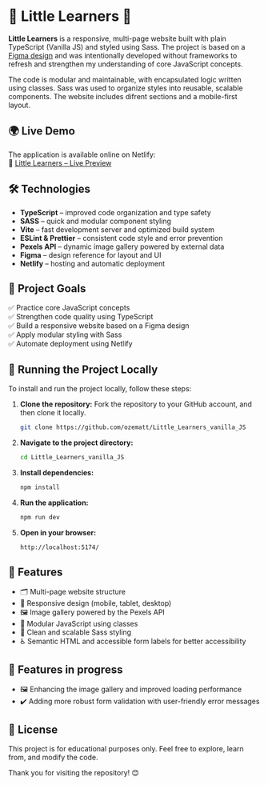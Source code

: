 # 🧒 Little Learners 🎒

**Little Learners** is a responsive, multi-page website built with plain TypeScript (Vanilla JS) and styled using Sass. The project is based on a [Figma design](https://www.figma.com/design/mhDBCW795qtJ5e8sAwseLA/School-Education-Website-UI-Template---Light-Theme--Neubrutalism----FREE-Editable--Community-?node-id=164-34417&t=ZzSGOjTN7nlbGYrM-0) and was intentionally developed without frameworks to refresh and strengthen my understanding of core JavaScript concepts.

The code is modular and maintainable, with encapsulated logic written using classes. Sass was used to organize styles into reusable, scalable components. The website includes difrent sections and a mobile-first layout.



## 🌍 Live Demo  
The application is available online on Netlify:  
🔗 [Little Learners – Live Preview](https://littlelearnersvanillajs.netlify.app/)  



## 🛠️ Technologies  
- **TypeScript** – improved code organization and type safety  
- **SASS** – quick and modular component styling
- **Vite** – fast development server and optimized build system
- **ESLint & Prettier** – consistent code style and error prevention
- **Pexels API** – dynamic image gallery powered by external data
- **Figma** – design reference for layout and UI 
- **Netlify** – hosting and automatic deployment  



## 🎯 Project Goals  
✅ Practice core JavaScript concepts         
✅ Strengthen code quality using TypeScript         
✅ Build a responsive website based on a Figma design      
✅ Apply modular styling with Sass         
✅ Automate deployment using Netlify           



## 📂 Running the Project Locally  

To install and run the project locally, follow these steps:

1. **Clone the repository:**
   Fork the repository to your GitHub account, and then clone it locally.
   ```sh
   git clone https://github.com/ozematt/Little_Learners_vanilla_JS
   ```
   
2. **Navigate to the project directory:**
   ```sh
   cd Little_Learners_vanilla_JS
   ```
   
3. **Install dependencies:**
    ```sh
   npm install
   ```
4. **Run the application:**
    ```sh
   npm run dev
   ```
4. **Open in your browser:**
    ```sh
   http://localhost:5174/
   ```



## 📌 Features

- 🗂️ Multi-page website structure
- 📱 Responsive design (mobile, tablet, desktop)
- 🖼️ Image gallery powered by the Pexels API
- 🧱 Modular JavaScript using classes
- 🎨 Clean and scalable Sass styling
- ♿ Semantic HTML and accessible form labels for better accessibility



## 🚧 Features in progress

- 🖼️ Enhancing the image gallery and improved loading performance            
- ✔️ Adding more robust form validation with user-friendly error messages



## 📜 License

This project is for educational purposes only. Feel free to explore, learn from, and modify the code.

Thank you for visiting the repository! 😊
